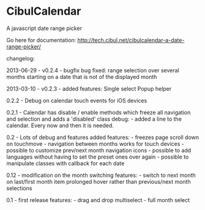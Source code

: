 CibulCalendar
=============

A javascript date range picker

Go here for documentation: http://tech.cibul.net/cibulcalendar-a-date-range-picker/

changelog:

2013-06-29 - v0.2.4 - bugfix
  bug fixed: range selection over several months starting on a date that is not of the displayed month

2013-03-10 - v0.2.3 - added features:
  Single select
  Popup helper


0.2.2 - Debug on calendar touch events for iOS devices

0.2.1 - Calendar has disable / enable methods which freeze all navigation and selection and adds a 'disabled' class
  debug:
    - added a line to the calendar. Every now and then it is needed.

0.2 - Lots of debug and features added
  features:
    - freezes page scroll down on touchmove
    - navigation between months works for touch devices
    - possible to customize prev/next month navigation icons
    - possible to add languages without having to set the preset ones over again
    - possible to manipulate classes with callback for each date

0.12 - modification on the month switching
  features:
    - switch to next month on last/first month item prolonged hover rather than previous/next month selections

0.1 - first release
  features:
    - drag and drop multiselect
    - full month select
